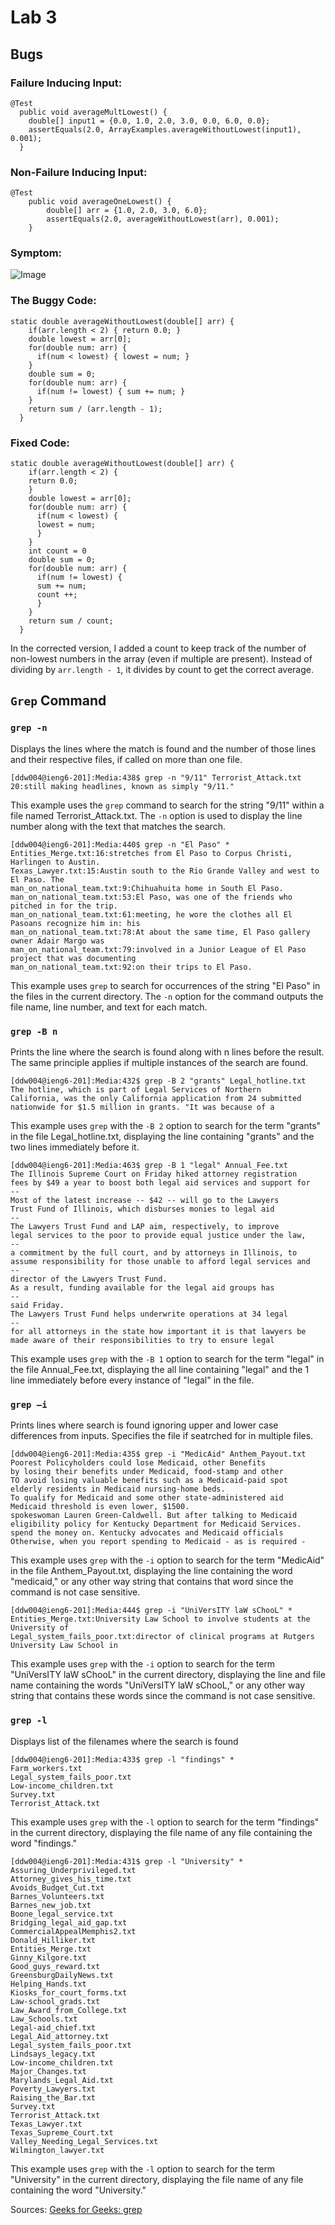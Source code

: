 # Lab 3
## Bugs
### Failure Inducing Input:
```
@Test
  public void averageMultLowest() {
    double[] input1 = {0.0, 1.0, 2.0, 3.0, 0.0, 6.0, 0.0};
    assertEquals(2.0, ArrayExamples.averageWithoutLowest(input1), 0.001);
  }
```

### Non-Failure Inducing Input:
```
@Test
    public void averageOneLowest() {
        double[] arr = {1.0, 2.0, 3.0, 6.0};
        assertEquals(2.0, averageWithoutLowest(arr), 0.001);
    }
```
### Symptom:
![Image](ArrayListExampleAvgFail.png)

### The Buggy Code:
```
static double averageWithoutLowest(double[] arr) {
    if(arr.length < 2) { return 0.0; }
    double lowest = arr[0];
    for(double num: arr) {
      if(num < lowest) { lowest = num; }
    }
    double sum = 0;
    for(double num: arr) {
      if(num != lowest) { sum += num; }
    }
    return sum / (arr.length - 1);
  }
```

### Fixed Code:
```
static double averageWithoutLowest(double[] arr) {
    if(arr.length < 2) { 
    return 0.0; 
    }
    double lowest = arr[0];
    for(double num: arr) {
      if(num < lowest) {
      lowest = num; 
      }
    }
    int count = 0
    double sum = 0;
    for(double num: arr) {
      if(num != lowest) { 
      sum += num;
      count ++;
      }
    }
    return sum / count;
  }
```

In the corrected version, I added a count to keep track of the number of non-lowest numbers in the array (even if multiple are present). Instead of dividing by `arr.length - 1`, it divides by count to get the correct average.

## `Grep` Command

### `grep -n`

Displays the lines where the match is found and the number of those lines and their respective files, if called on more than one file.
```
[ddw004@ieng6-201]:Media:438$ grep -n "9/11" Terrorist_Attack.txt
20:still making headlines, known as simply "9/11."
```
This example uses the `grep` command to search for the string "9/11" within a file named Terrorist_Attack.txt. The `-n` option is used to display the line number along with the text that matches the search.

```
[ddw004@ieng6-201]:Media:440$ grep -n "El Paso" *
Entities_Merge.txt:16:stretches from El Paso to Corpus Christi, Harlingen to Austin.
Texas_Lawyer.txt:15:Austin south to the Rio Grande Valley and west to El Paso. The
man_on_national_team.txt:9:Chihuahuita home in South El Paso.
man_on_national_team.txt:53:El Paso, was one of the friends who pitched in for the trip.
man_on_national_team.txt:61:meeting, he wore the clothes all El Pasoans recognize him in: his
man_on_national_team.txt:78:At about the same time, El Paso gallery owner Adair Margo was
man_on_national_team.txt:79:involved in a Junior League of El Paso project that was documenting
man_on_national_team.txt:92:on their trips to El Paso.
```

This example uses `grep` to search for occurrences of the string "El Paso" in the files in the current directory. The `-n` option for the command outputs the file name, line number, and text for each match.

### `grep -B n`

Prints the line where the search is found along with n lines before the result. The same principle applies if multiple instances of the search are found.

```
[ddw004@ieng6-201]:Media:432$ grep -B 2 "grants" Legal_hotline.txt
The hotline, which is part of Legal Services of Northern
California, was the only California application from 24 submitted
nationwide for $1.5 million in grants. "It was because of a
```
This example uses `grep` with the `-B 2` option to search for the term "grants" in the file Legal_hotline.txt, displaying the line containing "grants" and the two lines immediately before it. 

```
[ddw004@ieng6-201]:Media:463$ grep -B 1 "legal" Annual_Fee.txt
The Illinois Supreme Court on Friday hiked attorney registration
fees by $49 a year to boost both legal aid services and support for
--
Most of the latest increase -- $42 -- will go to the Lawyers
Trust Fund of Illinois, which disburses monies to legal aid
--
The Lawyers Trust Fund and LAP aim, respectively, to improve
legal services to the poor to provide equal justice under the law,
--
a commitment by the full court, and by attorneys in Illinois, to
assume responsibility for those unable to afford legal services and
--
director of the Lawyers Trust Fund.
As a result, funding available for the legal aid groups has
--
said Friday.
The Lawyers Trust Fund helps underwrite operations at 34 legal
--
for all attorneys in the state how important it is that lawyers be
made aware of their responsibilities to try to ensure legal
```
This example uses `grep` with the `-B 1` option to search for the term "legal" in the file Annual_Fee.txt, displaying the all line containing "legal" and the 1 line immediately before every instance of "legal" in the file.

### `grep –i`

Prints lines where search is found ignoring upper and lower case differences from inputs. Specifies the file if seatrched for in multiple files.

```
[ddw004@ieng6-201]:Media:435$ grep -i "MedicAid" Anthem_Payout.txt
Poorest Policyholders could lose Medicaid, other Benefits
by losing their benefits under Medicaid, food-stamp and other
TO avoid losing valuable benefits such as a Medicaid-paid spot
elderly residents in Medicaid nursing-home beds.
To qualify for Medicaid and some other state-administered aid
Medicaid threshold is even lower, $1500.
spokeswoman Lauren Green-Caldwell. But after talking to Medicaid
eligibility policy for Kentucky Department for Medicaid Services.
spend the money on. Kentucky advocates and Medicaid officials
Otherwise, when you report spending to Medicaid - as is required -
```
This example uses `grep` with the `-i` option to search for the term "MedicAid" in the file Anthem_Payout.txt, displaying the line containing the word "medicaid," or any other way string that contains that word since the command is not case sensitive. 

```
[ddw004@ieng6-201]:Media:444$ grep -i "UniVersITY laW sChooL" *
Entities_Merge.txt:University Law School to involve students at the University of
Legal_system_fails_poor.txt:director of clinical programs at Rutgers University Law School in
```
This example uses `grep` with the `-i` option to search for the term "UniVersITY laW sChooL" in the current directory, displaying the line and file name containing the words "UniVersITY laW sChooL," or any other way string that contains these words since the command is not case sensitive.

### `grep -l`

Displays list of the filenames where the search is found

```
[ddw004@ieng6-201]:Media:433$ grep -l "findings" *
Farm_workers.txt
Legal_system_fails_poor.txt
Low-income_children.txt
Survey.txt
Terrorist_Attack.txt
```
This example uses `grep` with the `-l` option to search for the term "findings" in the current directory, displaying the file name of any file containing the word "findings." 

```
[ddw004@ieng6-201]:Media:431$ grep -l "University" *
Assuring_Underprivileged.txt
Attorney_gives_his_time.txt
Avoids_Budget_Cut.txt
Barnes_Volunteers.txt
Barnes_new_job.txt
Boone_legal_service.txt
Bridging_legal_aid_gap.txt
CommercialAppealMemphis2.txt
Donald_Hilliker.txt
Entities_Merge.txt
Ginny_Kilgore.txt
Good_guys_reward.txt
GreensburgDailyNews.txt
Helping_Hands.txt
Kiosks_for_court_forms.txt
Law-school_grads.txt
Law_Award_from_College.txt
Law_Schools.txt
Legal-aid_chief.txt
Legal_Aid_attorney.txt
Legal_system_fails_poor.txt
Lindsays_legacy.txt
Low-income_children.txt
Major_Changes.txt
Marylands_Legal_Aid.txt
Poverty_Lawyers.txt
Raising_the_Bar.txt
Survey.txt
Terrorist_Attack.txt
Texas_Lawyer.txt
Texas_Supreme_Court.txt
Valley_Needing_Legal_Services.txt
Wilmington_lawyer.txt
```
This example uses `grep` with the `-l` option to search for the term "University" in the current directory, displaying the file name of any file containing the word "University." 

Sources: [Geeks for Geeks: grep](https://www.geeksforgeeks.org/grep-command-in-unixlinux/)
